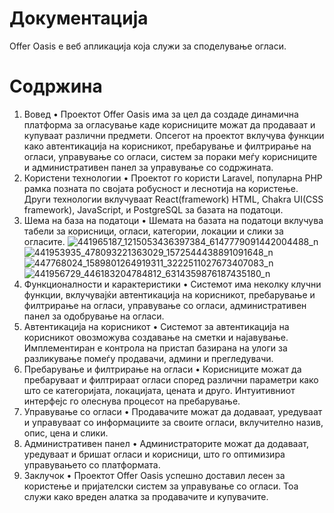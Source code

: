 # Документација

Offer Oasis e веб апликација која служи за споделување огласи.

# Содржина
1. Вовед
• Проектот Offer Oasis има за цел да создаде динамична платформа за огласување каде корисниците можат да продаваат и купуваат различни предмети.
 Опсегот на проектот вклучува функции како автентикација на корисникот, пребарување и филтрирање на огласи, управување со огласи, систем за пораки меѓу корисниците и административен панел за управување со содржината.
3. Користени технологии
• Проектот го користи Laravel, популарна PHP рамка позната по својата
робусност и леснотија на користење. Други технологии вклучуваат React(framework) HTML, Chakra UI(CSS framework),
JavaScript, и PostgreSQL за базата на податоци.
4. Шема на база на податоци
• Шемата на базата на податоци вклучува табели за корисници, огласи, категории, локации и слики за огласите.
![441965187_1215053436397384_6147779091442004488_n](https://github.com/neobugs1/Offer-Oasis/assets/82407556/85917ef6-754e-4397-8666-e93843be15c7)
![441953935_478093221363029_1572544438891091648_n](https://github.com/neobugs1/Offer-Oasis/assets/82407556/523dd8af-0f68-4414-9bf3-f69e0be290ed)
![447768024_1589801264919311_3222511027673407083_n](https://github.com/neobugs1/Offer-Oasis/assets/82407556/8d1ef757-9ef6-444f-a5b2-8cd667a247cf)
![441956729_446183204784812_6314359876187435180_n](https://github.com/neobugs1/Offer-Oasis/assets/82407556/a5bcabb5-de3b-4c53-916e-b1bbf5e4a8e6)
4. Функционалности и карактеристики • Системот има неколку клучни функции, вклучувајќи автентикација на корисникот, пребарување и филтрирање на огласи, управување со огласи, административен панел за одобрување на огласи.
5. Автентикација на корисникот • Системот за автентикација на корисникот овозможува создавање на сметки и најавување. Имплементиран е контрола на пристап базирана на улоги за разликување помеѓу продавачи, админи и прегледувачи.
6. Пребарување и филтрирање на огласи • Корисниците можат да пребаруваат и филтрираат огласи според различни параметри како што се категоријата, локацијата, цената и друго. Интуитивниот интерфејс го олеснува процесот на пребарување.
7. Управување со огласи • Продавачите можат да додаваат, уредуваат и управуваат со информациите за своите огласи, вклучително назив, опис, цена и слики.
8. Административен панел • Администраторите можат да додаваат, уредуваат и бришат огласи и корисници, што го оптимизира управувањето со платформата.
9. Заклучок • Проектот Offer Oasis успешно доставил лесен за користење и пријателски систем за управување со огласи. Тоа служи како вреден алатка за продавачите и купувачите.
